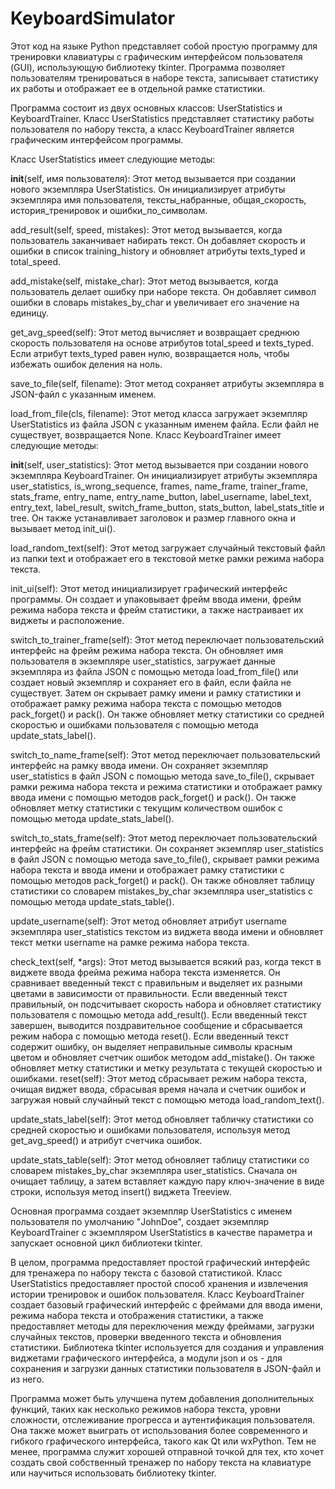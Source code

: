 # KeyboardSimulator
Этот код на языке Python представляет собой простую программу для тренировки клавиатуры с графическим интерфейсом пользователя (GUI), использующую библиотеку tkinter. Программа позволяет пользователям тренироваться в наборе текста, записывает статистику их работы и отображает ее в отдельной рамке статистики.

Программа состоит из двух основных классов: UserStatistics и KeyboardTrainer. Класс UserStatistics представляет статистику работы пользователя по набору текста, а класс KeyboardTrainer является графическим интерфейсом программы.

Класс UserStatistics имеет следующие методы:

__init__(self, имя пользователя): Этот метод вызывается при создании нового экземпляра UserStatistics. Он инициализирует атрибуты экземпляра имя пользователя, тексты_набранные, общая_скорость, история_тренировок и ошибки_по_символам.

add_result(self, speed, mistakes): Этот метод вызывается, когда пользователь заканчивает набирать текст. Он добавляет скорость и ошибки в список training_history и обновляет атрибуты texts_typed и total_speed.

add_mistake(self, mistake_char): Этот метод вызывается, когда пользователь делает ошибку при наборе текста. Он добавляет символ ошибки в словарь mistakes_by_char и увеличивает его значение на единицу.

get_avg_speed(self): Этот метод вычисляет и возвращает среднюю скорость пользователя на основе атрибутов total_speed и texts_typed. Если атрибут texts_typed равен нулю, возвращается ноль, чтобы избежать ошибок деления на ноль.

save_to_file(self, filename): Этот метод сохраняет атрибуты экземпляра в JSON-файл с указанным именем.

load_from_file(cls, filename): Этот метод класса загружает экземпляр UserStatistics из файла JSON с указанным именем файла. Если файл не существует, возвращается None.
Класс KeyboardTrainer имеет следующие методы:

__init__(self, user_statistics): Этот метод вызывается при создании нового экземпляра KeyboardTrainer. Он инициализирует атрибуты экземпляра user_statistics, is_wrong_sequence, frames, name_frame, trainer_frame, stats_frame, entry_name, entry_name_button, label_username, label_text, entry_text, label_result, switch_frame_button, stats_button, label_stats_title и tree. Он также устанавливает заголовок и размер главного окна и вызывает метод init_ui().

load_random_text(self): Этот метод загружает случайный текстовый файл из папки text и отображает его в текстовой метке рамки режима набора текста.

init_ui(self): Этот метод инициализирует графический интерфейс программы. Он создает и упаковывает фрейм ввода имени, фрейм режима набора текста и фрейм статистики, а также настраивает их виджеты и расположение.

switch_to_trainer_frame(self): Этот метод переключает пользовательский интерфейс на фрейм режима набора текста. Он обновляет имя пользователя в экземпляре user_statistics, загружает данные экземпляра из файла JSON с помощью метода load_from_file() или создает новый экземпляр и сохраняет его в файл, если файла не существует. Затем он скрывает рамку имени и рамку статистики и отображает рамку режима набора текста с помощью методов pack_forget() и pack(). Он также обновляет метку статистики со средней скоростью и ошибками пользователя с помощью метода update_stats_label().

switch_to_name_frame(self): Этот метод переключает пользовательский интерфейс на рамку ввода имени. Он сохраняет экземпляр user_statistics в файл JSON с помощью метода save_to_file(), скрывает рамки режима набора текста и режима статистики и отображает рамку ввода имени с помощью методов pack_forget() и pack(). Он также обновляет метку статистики с текущим количеством ошибок с помощью метода update_stats_label().

switch_to_stats_frame(self): Этот метод переключает пользовательский интерфейс на фрейм статистики. Он сохраняет экземпляр user_statistics в файл JSON с помощью метода save_to_file(), скрывает рамки режима набора текста и ввода имени и отображает рамку статистики с помощью методов pack_forget() и pack(). Он также обновляет таблицу статистики со словарем mistakes_by_char экземпляра user_statistics с помощью метода update_stats_table().

update_username(self): Этот метод обновляет атрибут username экземпляра user_statistics текстом из виджета ввода имени и обновляет текст метки username на рамке режима набора текста.

check_text(self, *args): Этот метод вызывается всякий раз, когда текст в виджете ввода фрейма режима набора текста изменяется. Он сравнивает введенный текст с правильным и выделяет их разными цветами в зависимости от правильности. Если введенный текст правильный, он подсчитывает скорость набора и обновляет статистику пользователя с помощью метода add_result(). Если введенный текст завершен, выводится поздравительное сообщение и сбрасывается режим набора с помощью метода reset(). Если введенный текст содержит ошибку, он выделяет неправильные символы красным цветом и обновляет счетчик ошибок методом add_mistake(). Он также обновляет метку статистики и метку результата с текущей скоростью и ошибками.
reset(self): Этот метод сбрасывает режим набора текста, очищая виджет ввода, сбрасывая время начала и счетчик ошибок и загружая новый случайный текст с помощью метода load_random_text().

update_stats_label(self): Этот метод обновляет табличку статистики со средней скоростью и ошибками пользователя, используя метод get_avg_speed() и атрибут счетчика ошибок.

update_stats_table(self): Этот метод обновляет таблицу статистики со словарем mistakes_by_char экземпляра user_statistics. Сначала он очищает таблицу, а затем вставляет каждую пару ключ-значение в виде строки, используя метод insert() виджета Treeview.

Основная программа создает экземпляр UserStatistics с именем пользователя по умолчанию "JohnDoe", создает экземпляр KeyboardTrainer с экземпляром UserStatistics в качестве параметра и запускает основной цикл библиотеки tkinter.

В целом, программа предоставляет простой графический интерфейс для тренажера по набору текста с базовой статистикой. Класс UserStatistics предоставляет простой способ хранения и извлечения истории тренировок и ошибок пользователя. Класс KeyboardTrainer создает базовый графический интерфейс с фреймами для ввода имени, режима набора текста и отображения статистики, а также предоставляет методы для переключения между фреймами, загрузки случайных текстов, проверки введенного текста и обновления статистики. Библиотека tkinter используется для создания и управления виджетами графического интерфейса, а модули json и os - для сохранения и загрузки данных статистики пользователя в JSON-файл и из него.

Программа может быть улучшена путем добавления дополнительных функций, таких как несколько режимов набора текста, уровни сложности, отслеживание прогресса и аутентификация пользователя. Она также может выиграть от использования более современного и гибкого графического интерфейса, такого как Qt или wxPython. Тем не менее, программа служит хорошей отправной точкой для тех, кто хочет создать свой собственный тренажер по набору текста на клавиатуре или научиться использовать библиотеку tkinter.